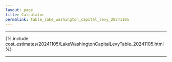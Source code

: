 ```yaml
---
layout: page
title: Calculator
permalink: table_lake_washington_capital_levy_20241105
---
```


___

{% include cost_estimates/20241105/LakeWashingtonCapitalLevyTable_20241105.html %}

___

